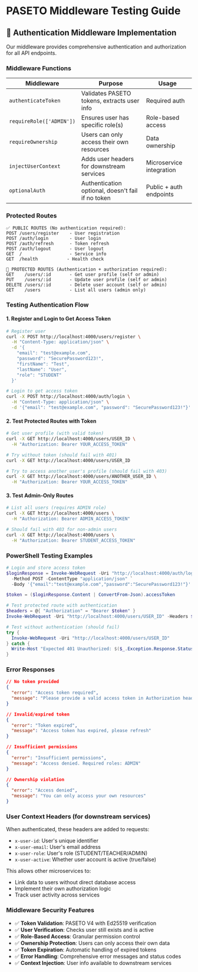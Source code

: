 # PASETO Middleware Testing Guide

## 🔐 **Authentication Middleware Implementation**

Our middleware provides comprehensive authentication and authorization for all API endpoints.

### **Middleware Functions**

| Middleware | Purpose | Usage |
|------------|---------|-------|
| `authenticateToken` | Validates PASETO tokens, extracts user info | Required auth |
| `requireRole(['ADMIN'])` | Ensures user has specific role(s) | Role-based access |
| `requireOwnership` | Users can only access their own resources | Data ownership |
| `injectUserContext` | Adds user headers for downstream services | Microservice integration |
| `optionalAuth` | Authentication optional, doesn't fail if no token | Public + auth endpoints |

### **Protected Routes**

```
✅ PUBLIC ROUTES (No authentication required):
POST /users/register    - User registration
POST /auth/login        - User login  
POST /auth/refresh      - Token refresh
POST /auth/logout       - User logout
GET  /                  - Service info
GET  /health           - Health check

🔐 PROTECTED ROUTES (Authentication + authorization required):
GET    /users/:id       - Get user profile (self or admin)
PUT    /users/:id       - Update user profile (self or admin)  
DELETE /users/:id       - Delete user account (self or admin)
GET    /users           - List all users (admin only)
```

### **Testing Authentication Flow**

#### 1. **Register and Login to Get Access Token**
```bash
# Register user
curl -X POST http://localhost:4000/users/register \
  -H "Content-Type: application/json" \
  -d '{
    "email": "test@example.com",
    "password": "SecurePassword123!",
    "firstName": "Test",
    "lastName": "User",
    "role": "STUDENT"
  }'

# Login to get access token
curl -X POST http://localhost:4000/auth/login \
  -H "Content-Type: application/json" \
  -d '{"email": "test@example.com", "password": "SecurePassword123!"}'
```

#### 2. **Test Protected Routes with Token**
```bash
# Get user profile (with valid token)
curl -X GET http://localhost:4000/users/USER_ID \
  -H "Authorization: Bearer YOUR_ACCESS_TOKEN"

# Try without token (should fail with 401)
curl -X GET http://localhost:4000/users/USER_ID

# Try to access another user's profile (should fail with 403)
curl -X GET http://localhost:4000/users/ANOTHER_USER_ID \
  -H "Authorization: Bearer YOUR_ACCESS_TOKEN"
```

#### 3. **Test Admin-Only Routes**
```bash
# List all users (requires ADMIN role)
curl -X GET http://localhost:4000/users \
  -H "Authorization: Bearer ADMIN_ACCESS_TOKEN"

# Should fail with 403 for non-admin users
curl -X GET http://localhost:4000/users \
  -H "Authorization: Bearer STUDENT_ACCESS_TOKEN"
```

### **PowerShell Testing Examples**

```powershell
# Login and store access token
$loginResponse = Invoke-WebRequest -Uri "http://localhost:4000/auth/login" `
  -Method POST -ContentType "application/json" `
  -Body '{"email":"test@example.com","password":"SecurePassword123!"}'

$token = ($loginResponse.Content | ConvertFrom-Json).accessToken

# Test protected route with authentication
$headers = @{ "Authorization" = "Bearer $token" }
Invoke-WebRequest -Uri "http://localhost:4000/users/USER_ID" -Headers $headers

# Test without authentication (should fail)
try {
  Invoke-WebRequest -Uri "http://localhost:4000/users/USER_ID"
} catch {
  Write-Host "Expected 401 Unauthorized: $($_.Exception.Response.StatusCode)"
}
```

### **Error Responses**

```json
// No token provided
{
  "error": "Access token required",
  "message": "Please provide a valid access token in Authorization header"
}

// Invalid/expired token
{
  "error": "Token expired", 
  "message": "Access token has expired, please refresh"
}

// Insufficient permissions
{
  "error": "Insufficient permissions",
  "message": "Access denied. Required roles: ADMIN"
}

// Ownership violation
{
  "error": "Access denied",
  "message": "You can only access your own resources"
}
```

### **User Context Headers (for downstream services)**

When authenticated, these headers are added to requests:
- `x-user-id`: User's unique identifier
- `x-user-email`: User's email address  
- `x-user-role`: User's role (STUDENT/TEACHER/ADMIN)
- `x-user-active`: Whether user account is active (true/false)

This allows other microservices to:
- Link data to users without direct database access
- Implement their own authorization logic
- Track user activity across services

### **Middleware Security Features**

- ✅ **Token Validation**: PASETO V4 with Ed25519 verification
- ✅ **User Verification**: Checks user still exists and is active
- ✅ **Role-Based Access**: Granular permission control
- ✅ **Ownership Protection**: Users can only access their own data
- ✅ **Token Expiration**: Automatic handling of expired tokens
- ✅ **Error Handling**: Comprehensive error messages and status codes
- ✅ **Context Injection**: User info available to downstream services